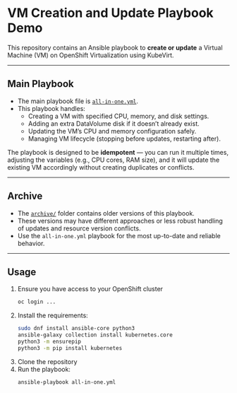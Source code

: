 # VM Creation and Update Playbook Demo

This repository contains an Ansible playbook to **create or update** a Virtual Machine (VM) on OpenShift Virtualization using KubeVirt.

---

## Main Playbook

- The main playbook file is [`all-in-one.yml`](./all-in-one.yml).
- This playbook handles:
  - Creating a VM with specified CPU, memory, and disk settings.
  - Adding an extra DataVolume disk if it doesn’t already exist.
  - Updating the VM’s CPU and memory configuration safely.
  - Managing VM lifecycle (stopping before updates, restarting after).

The playbook is designed to be **idempotent** — you can run it multiple times, adjusting the variables (e.g., CPU cores, RAM size), and it will update the existing VM accordingly without creating duplicates or conflicts.

---

## Archive

- The [`archive/`](./archive) folder contains older versions of this playbook.
- These versions may have different approaches or less robust handling of updates and resource version conflicts.
- Use the `all-in-one.yml` playbook for the most up-to-date and reliable behavior.

---

## Usage

1. Ensure you have access to your OpenShift cluster
   ```bash
   oc login ...
3. Install the requirements:
   ```bash
   sudo dnf install ansible-core python3
   ansible-galaxy collection install kubernetes.core
   python3 -m ensurepip
   python3 -m pip install kubernetes
3. Clone the repository
4. Run the playbook:
   ```bash
   ansible-playbook all-in-one.yml
